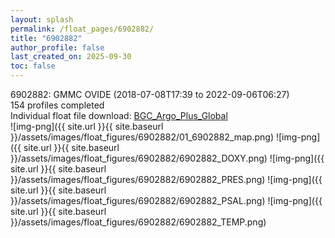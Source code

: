 ```yaml
---
layout: splash
permalink: /float_pages/6902882/
title: "6902882"
author_profile: false
last_created_on: 2025-09-30
toc: false
---
```

 
6902882: GMMC OVIDE (2018-07-08T17:39 to 2022-09-06T06:27)\
154 profiles completed\
Individual float file download: [BGC_Argo_Plus_Global](https://ftp.soest.hawaii.edu/bgc_argo_plus/Individual_Floats/outliers_removed/6902882_Sprof_processed.nc)\
![img-png]({{ site.url }}{{ site.baseurl }}/assets/images/float_figures/6902882/01_6902882_map.png)
![img-png]({{ site.url }}{{ site.baseurl }}/assets/images/float_figures/6902882/6902882_DOXY.png)
![img-png]({{ site.url }}{{ site.baseurl }}/assets/images/float_figures/6902882/6902882_PRES.png)
![img-png]({{ site.url }}{{ site.baseurl }}/assets/images/float_figures/6902882/6902882_PSAL.png)
![img-png]({{ site.url }}{{ site.baseurl }}/assets/images/float_figures/6902882/6902882_TEMP.png)
